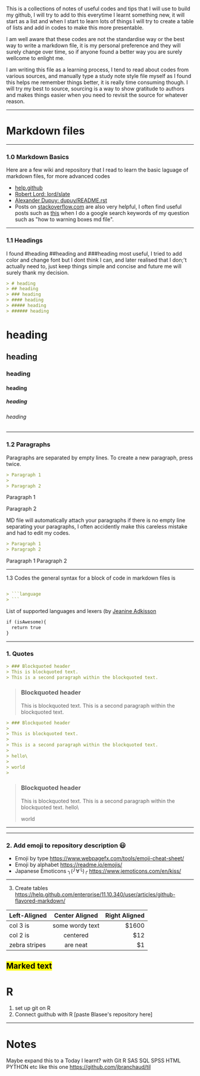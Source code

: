 This is a collections of notes of useful codes and tips that I will use to build my github, I will try to add to this everytime I learnt something new, it will start as a list and when I start to learn lots of things I will try to create a table of lists and add in codes to make this more presentable. 

I am well aware that these codes are not the standardise way or the best way to write a markdown file, it is my personal preference and they will surely change over time, so if anyone found a better way you are surely wellcome to enlight me. 

I am writing this file as a learning process, I tend to read about codes from various sources, and manually type a study note style file myself as I found this helps me remember things better, it is really time consuming though. I will try my best to source, sourcing is a way to show gratitude to authors and makes things easier when you need to revisit the source for whatever reason. 

-----------------------------------------------------------------------------------------------

# Markdown files
----------------------------------------------------------------------------------------------
### 1.0 Markdown Basics
Here are a few wiki and repository that I read to learn the basic laguage of markdown files, for more advanced codes 
- [help.github](https://help.github.com/articles/basic-writing-and-formatting-syntax/)
- [Robert Lord: lord/slate](https://github.com/lord/slate/wiki/Markdown-Syntax)
- [Alexander Dupuy: dupuy/README.rst](https://gist.github.com/dupuy/1855764)
- Posts on [stackoverflow.com](https://stackoverflow.com/) are also very helpful, I often find useful posts such as [this](https://stackoverflow.com/questions/25654845/how-can-i-create-a-text-box-for-a-note-in-markdown) when I do a google search keywords of my question such as "how to warning boxes md file". 
--------------------------------------------------------------------------------------------------------
### 1.1 Headings 
I found #heading ##heading and ###heading most useful, I tried to add color and change font but I dont think I can, and later realised that I don;'t actually need to, just keep things simple and concise and future me will surely thank my decision. 
```markdown
> # heading
> ## heading
> ### heading
> #### heading
> ##### heading
> ###### heading
```
# heading
## heading
### heading
#### heading
##### heading
###### heading

---------------------------------------------------------------------------------------------

### 1.2 Paragraphs
Paragraphs are separated by empty lines. To create a new paragraph, press <return> twice.

```markdown
> Paragraph 1
>
> Paragraph 2
```
Paragraph 1

Paragraph 2

MD file will automatically attach your paragraphs if there is no empty line separating your paragraphs, I often accidently make this careless mistake and had to edit my codes. 
```markdown
> Paragraph 1
> Paragraph 2
```
Paragraph 1
Paragraph 2

--------------------------------------------------------------------------------------------------------
1.3 Codes
the general syntax for a block of code in markdown files is 
```markdown

> ```language
> ```

``` 

List of supported languages and lexers (by [Jeanine Adkisson](https://github.com/jneen/rouge/wiki/List-of-supported-languages-and-lexers)

```markdown
if (isAwesome){
  return true
}
``` 
--------------------------------------------------------------------------------------------
### 1. Quotes
```Markdown
> ### Blockquoted header
> This is blockquoted text.
> This is a second paragraph within the blockquoted text.
```
> ### Blockquoted header
> This is blockquoted text.
> This is a second paragraph within the blockquoted text.

```Markdown
> ### Blockquoted header
>
> This is blockquoted text.
>
> This is a second paragraph within the blockquoted text.
>
> hello\
>
> world
>
```
> ### Blockquoted header
> This is blockquoted text.
> This is a second paragraph within the blockquoted text.
> hello\
>
> world

----------------------------------------------------------------------------------------------------------

----------------------------------------------------------------------------------------------------------
### 2. Add emoji to repository description :smiley: 
  - Emoji by type https://www.webpagefx.com/tools/emoji-cheat-sheet/
  - Emoji by alphabet https://readme.io/emojis/
  - Japanese Emoticons ╮(╯∀╰)╭ https://www.jemoticons.com/en/kiss/
------------------------------------------------------------------------------------------------------------
3. Create tables
https://help.github.com/enterprise/11.10.340/user/articles/github-flavored-markdown/

| Left-Aligned  | Center Aligned  | Right Aligned |
| :------------ |:---------------:| -----:|
| col 3 is      | some wordy text | $1600 |
| col 2 is      | centered        |   $12 |
| zebra stripes | are neat        |    $1 |



<mark>Marked text</mark>
---
# R
1. set up git on R 
2. Connect guithub with R [paste Blasee's repository here]
---

# Notes
Maybe expand this to a Today I learnt? with Git R SAS SQL SPSS HTML PYTHON etc
like this one https://github.com/jbranchaud/til
